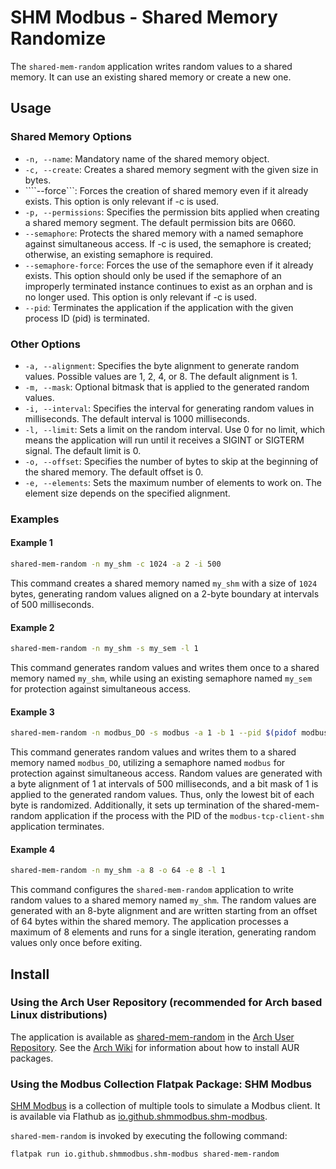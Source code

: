 # SHM Modbus - Shared Memory Randomize

The ```shared-mem-random``` application writes random values to a shared memory.
It can use an existing shared memory or create a new one.

## Usage

### Shared Memory Options

- ```-n, --name```: Mandatory name of the shared memory object.
- ```-c, --create```: Creates a shared memory segment with the given size in bytes.
- ````--force```: Forces the creation of shared memory even if it already exists. This option is only relevant if -c is used.
- ```-p, --permissions```: Specifies the permission bits applied when creating a shared memory segment. The default permission bits are 0660.
- ```--semaphore```: Protects the shared memory with a named semaphore against simultaneous access. If -c is used, the semaphore is created; otherwise, an existing semaphore is required.
- ```--semaphore-force```: Forces the use of the semaphore even if it already exists. This option should only be used if the semaphore of an improperly terminated instance continues to exist as an orphan and is no longer used. This option is only relevant if -c is used.
- ```--pid```: Terminates the application if the application with the given process ID (pid) is terminated.

### Other Options

- ```-a, --alignment```: Specifies the byte alignment to generate random values. Possible values are 1, 2, 4, or 8. The default alignment is 1.
- ```-m, --mask```: Optional bitmask that is applied to the generated random values.
- ```-i, --interval```: Specifies the interval for generating random values in milliseconds. The default interval is 1000 milliseconds.
- ```-l, --limit```: Sets a limit on the random interval. Use 0 for no limit, which means the application will run until it receives a SIGINT or SIGTERM signal. The default limit is 0.
- ```-o, --offset```: Specifies the number of bytes to skip at the beginning of the shared memory. The default offset is 0.
- ```-e, --elements```: Sets the maximum number of elements to work on. The element size depends on the specified alignment.

### Examples

#### Example 1

```bash
shared-mem-random -n my_shm -c 1024 -a 2 -i 500
```

This command creates a shared memory named ```my_shm``` with a size of ```1024``` bytes, generating random values aligned on a 2-byte boundary at intervals of 500 milliseconds.

#### Example 2

```bash
shared-mem-random -n my_shm -s my_sem -l 1
```

This command generates random values and writes them once to a shared memory named ```my_shm```, while using an existing semaphore named ```my_sem``` for protection against simultaneous access.

#### Example 3

```bash
shared-mem-random -n modbus_DO -s modbus -a 1 -b 1 --pid $(pidof modbus-tcp-client-shm)
```

This command generates random values and writes them to a shared memory named ```modbus_DO```, utilizing a semaphore named ```modbus``` for protection against simultaneous access. 
Random values are generated with a byte alignment of 1 at intervals of 500 milliseconds, and a bit mask of 1 is applied to the generated random values. 
Thus, only the lowest bit of each byte is randomized. 
Additionally, it sets up termination of the shared-mem-random application if the process with the PID of the ```modbus-tcp-client-shm``` application terminates.

#### Example 4

```bash
shared-mem-random -n my_shm -a 8 -o 64 -e 8 -l 1
```

This command configures the ```shared-mem-random``` application to write random values to a shared memory named ```my_shm```.
The random values are generated with an 8-byte alignment and are written starting from an offset of 64 bytes within the shared memory.
The application processes a maximum of 8 elements and runs for a single iteration, generating random values only once before exiting.

## Install

### Using the Arch User Repository (recommended for Arch based Linux distributions)

The application is available as [shared-mem-random](https://aur.archlinux.org/packages/shared-mem-random) in the [Arch User Repository](https://aur.archlinux.org/).
See the [Arch Wiki](https://wiki.archlinux.org/title/Arch_User_Repository) for information about how to install AUR packages.

### Using the Modbus Collection Flatpak Package: SHM Modbus

[SHM Modbus](https://nikolask-source.github.io/SHM_Modbus/) is a collection of multiple tools to simulate a Modbus client.
It is available via Flathub as [io.github.shmmodbus.shm-modbus](https://flathub.org/apps/io.github.shmmodbus.shm-modbus).

```shared-mem-random``` is invoked by executing the following command:
```
flatpak run io.github.shmmodbus.shm-modbus shared-mem-random
```

